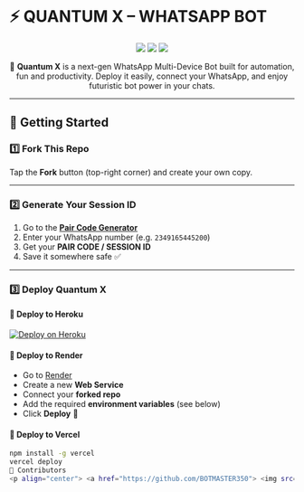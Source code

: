 # ⚡ QUANTUM X – WHATSAPP BOT  

<p align="center">
  <img src="https://img.shields.io/badge/Quantum%20X-Futuristic%20Bot-blueviolet?style=for-the-badge&logo=whatsapp" />
  <img src="https://img.shields.io/badge/Status-Active-success?style=for-the-badge&logo=github" />
  <img src="https://img.shields.io/badge/Made%20With-Node.js-green?style=for-the-badge&logo=node.js" />
</p>

<p align="center">
  🤖 <b>Quantum X</b> is a next-gen WhatsApp Multi-Device Bot built for automation, fun and productivity.  
  Deploy it easily, connect your WhatsApp, and enjoy futuristic bot power in your chats.
</p>

---

## 🚀 Getting Started  

### 1️⃣ Fork This Repo  
Tap the **Fork** button (top-right corner) and create your own copy.  

---

### 2️⃣ Generate Your Session ID  
1. Go to the **[Pair Code Generator](https://your-pair-code-link.com)**  
2. Enter your WhatsApp number (e.g. `2349165445200`)  
3. Get your **PAIR CODE / SESSION ID**  
4. Save it somewhere safe ✅  

---

### 3️⃣ Deploy Quantum X  

#### 🔹 Deploy to **Heroku**  
[![Deploy on Heroku](https://www.herokucdn.com/deploy/button.svg)](https://heroku.com/deploy)  

#### 🔹 Deploy to **Render**  
- Go to [Render](https://render.com)  
- Create a new **Web Service**  
- Connect your **forked repo**  
- Add the required **environment variables** (see below)  
- Click **Deploy** 🚀  

#### 🔹 Deploy to **Vercel**  
```bash
npm install -g vercel
vercel deploy
👥 Contributors
<p align="center"> <a href="https://github.com/BOTMASTER350"> <img src="https://img.shields.io/badge/BOTMASTER350-Core%20Maintainer-blue?style=for-the-badge&logo=github" /> </a> </p> <p align="center"> 🚀 Quantum X keeps growing thanks to our contributors. Want to be featured here? Fork the repo, contribute, and join the future! </p> ```
